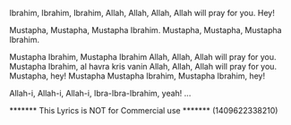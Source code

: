 Ibrahim, Ibrahim, Ibrahim,
Allah, Allah, Allah, Allah will pray for you.
Hey!

Mustapha, Mustapha, Mustapha Ibrahim.
Mustapha, Mustapha, Mustapha Ibrahim.

Mustapha Ibrahim, Mustapha Ibrahim
Allah, Allah, Allah will pray for you.
Mustapha Ibrahim, al havra kris vanin
Allah, Allah, Allah will pray for you.
Mustapha, hey! Mustapha
Mustapha Ibrahim, Mustapha Ibrahim, hey!

Allah-i, Allah-i, Allah-i,
Ibra-Ibra-Ibrahim, yeah!
...

******* This Lyrics is NOT for Commercial use *******
(1409622338210)